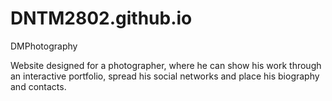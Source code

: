 # DNTM2802.github.io
DMPhotography

Website designed for a photographer, where he can show his work through an interactive portfolio, spread his social networks and place his biography and contacts.
